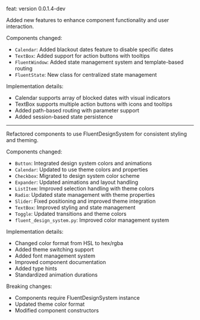 feat: version 0.0.1.4-dev

Added new features to enhance component functionality and user interaction.

Components changed:
- `Calendar`: Added blackout dates feature to disable specific dates
- `TextBox`: Added support for action buttons with tooltips
- `FluentWindow`: Added state management system and template-based routing
- `FluentState`: New class for centralized state management

Implementation details:
- Calendar supports array of blocked dates with visual indicators
- TextBox supports multiple action buttons with icons and tooltips
- Added path-based routing with parameter support
- Added session-based state persistence

---

Refactored components to use FluentDesignSystem for consistent styling and theming.

Components changed:
- `Button`: Integrated design system colors and animations
- `Calendar`: Updated to use theme colors and properties
- `Checkbox`: Migrated to design system color scheme
- `Expander`: Updated animations and layout handling
- `ListItem`: Improved selection handling with theme colors
- `Radio`: Updated state management with theme properties
- `Slider`: Fixed positioning and improved theme integration
- `TextBox`: Improved styling and state management
- `Toggle`: Updated transitions and theme colors
- `fluent_design_system.py`: Improved color management system

Implementation details:
- Changed color format from HSL to hex/rgba
- Added theme switching support
- Added font management system
- Improved component documentation
- Added type hints
- Standardized animation durations

Breaking changes:
- Components require FluentDesignSystem instance
- Updated theme color format
- Modified component constructors